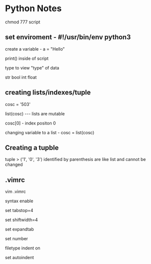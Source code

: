 # Python Notes 

chmod 777 script

## set enviroment - #!/usr/bin/env python3 

create a variable - a = "Hello"

print() inside of script

type to view "type" of data

str bool int float 

## creating lists/indexes/tuple

cosc = '503'

list(cosc)  --- lists are mutable

cosc[0]  - index positon 0

changing variable to a list - cosc = list(cosc)

## Creating a tupble 
tuple > ('1', '0', '3') identified by parenthesis are like list and cannot be changed

## .vimrc
vim .vimrc

syntax enable

set tabstop=4

set shiftwidth=4

set expandtab

set number

filetype indent on 

set autoindent

